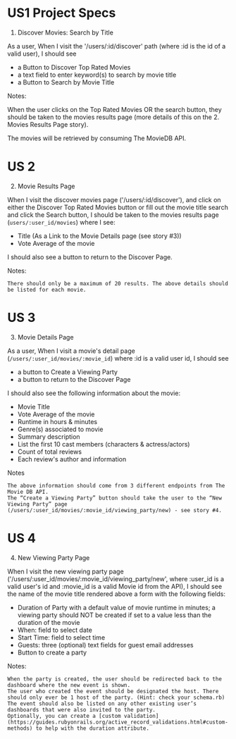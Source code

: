 # US1 Project Specs
1. Discover Movies: Search by Title

As a user,
When I visit the '/users/:id/discover' path (where :id is the id of a valid user),
I should see
- a Button to Discover Top Rated Movies
- a text field to enter keyword(s) to search by movie title
- a Button to Search by Movie Title

Notes:

When the user clicks on the Top Rated Movies OR the search button, they should be taken to the movies results page (more details of this on the 2. Movies Results Page story).

The movies will be retrieved by consuming The MovieDB API.

# US 2 
2. Movie Results Page

When I visit the discover movies page ('/users/:id/discover'),
and click on either the Discover Top Rated Movies button or fill out the movie title search and click the Search button,
I should be taken to the movies results page (`users/:user_id/movies`) where I see: 

- Title (As a Link to the Movie Details page (see story #3))
- Vote Average of the movie

I should also see a button to return to the Discover Page.

Notes:

    There should only be a maximum of 20 results. The above details should be listed for each movie.

# US 3
3. Movie Details Page

As a user, 
When I visit a movie's detail page (`/users/:user_id/movies/:movie_id`) where :id is a valid user id,
I should see
- a button to Create a Viewing Party
- a button to return to the Discover Page

I should also see the following information about the movie:

- Movie Title
- Vote Average of the movie
- Runtime in hours & minutes
- Genre(s) associated to movie
- Summary description
- List the first 10 cast members (characters & actress/actors)
- Count of total reviews
- Each review's author and information

Notes

    The above information should come from 3 different endpoints from The Movie DB API.
    The “Create a Viewing Party” button should take the user to the “New Viewing Party” page (/users/:user_id/movies/:movie_id/viewing_party/new) - see story #4.


# US 4

4. New Viewing Party Page

When I visit the new viewing party page ('/users/:user_id/movies/:movie_id/viewing_party/new', where :user_id is a valid user's id and :movie_id is a valid Movie id from the API),
I should see the name of the movie title rendered above a form with the following fields:

- Duration of Party with a default value of movie runtime in minutes; a viewing party should NOT be created if set to a value less than the duration of the movie
- When: field to select date
- Start Time: field to select time
- Guests: three (optional) text fields for guest email addresses 
- Button to create a party

Notes:

    When the party is created, the user should be redirected back to the dashboard where the new event is shown.
    The user who created the event should be designated the host. There should only ever be 1 host of the party. (Hint: check your schema.rb)
    The event should also be listed on any other existing user’s dashboards that were also invited to the party.
    Optionally, you can create a [custom validation](https://guides.rubyonrails.org/active_record_validations.html#custom-methods) to help with the duration attribute.

